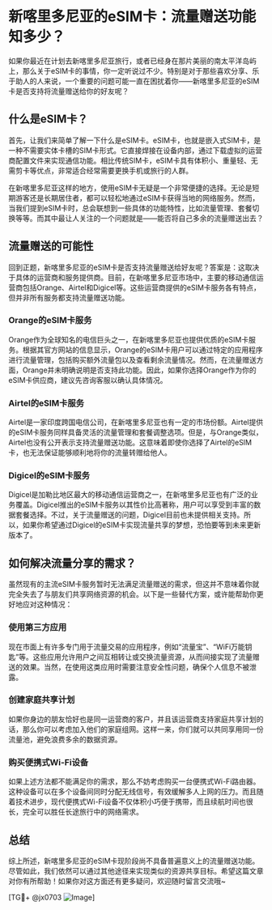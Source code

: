 # 新喀里多尼亚的eSIM卡：流量赠送功能知多少？

如果你最近在计划去新喀里多尼亚旅行，或者已经身在那片美丽的南太平洋岛屿上，那么关于eSIM卡的事情，你一定听说过不少。特别是对于那些喜欢分享、乐于助人的人来说，一个重要的问题可能一直在困扰着你——新喀里多尼亚的eSIM卡是否支持将流量赠送给你的好友呢？

## 什么是eSIM卡？

首先，让我们来简单了解一下什么是eSIM卡。eSIM卡，也就是嵌入式SIM卡，是一种不需要实体卡槽的SIM卡形式。它直接焊接在设备内部，通过下载虚拟的运营商配置文件来实现通信功能。相比传统SIM卡，eSIM卡具有体积小、重量轻、无需剪卡等优点，非常适合经常需要更换手机或旅行的人群。

在新喀里多尼亚这样的地方，使用eSIM卡无疑是一个非常便捷的选择。无论是短期游客还是长期居住者，都可以轻松地通过eSIM卡获得当地的网络服务。然而，当我们提到eSIM卡时，总会联想到一些具体的功能特性，比如流量管理、套餐切换等等。而其中最让人关注的一个问题就是——能否将自己多余的流量赠送出去？

## 流量赠送的可能性

回到正题，新喀里多尼亚的eSIM卡是否支持流量赠送给好友呢？答案是：这取决于具体的运营商和服务提供商。目前，在新喀里多尼亚市场中，主要的移动通信运营商包括Orange、Airtel和Digicel等。这些运营商提供的eSIM卡服务各有特点，但并非所有服务都支持流量赠送功能。

### Orange的eSIM卡服务

Orange作为全球知名的电信巨头之一，在新喀里多尼亚也提供优质的eSIM卡服务。根据其官方网站的信息显示，Orange的eSIM卡用户可以通过特定的应用程序进行流量管理，包括购买额外流量包以及查看剩余流量情况。然而，在流量赠送方面，Orange并未明确说明是否支持此功能。因此，如果你选择Orange作为你的eSIM卡供应商，建议先咨询客服以确认具体情况。

### Airtel的eSIM卡服务

Airtel是一家印度跨国电信公司，在新喀里多尼亚也有一定的市场份额。Airtel提供的eSIM卡服务同样具备灵活的流量管理和套餐调整选项。但是，与Orange类似，Airtel也没有公开表示支持流量赠送功能。这意味着即使你选择了Airtel的eSIM卡，也无法保证能够顺利地将你的流量转赠给他人。

### Digicel的eSIM卡服务

Digicel是加勒比地区最大的移动通信运营商之一，在新喀里多尼亚也有广泛的业务覆盖。Digicel推出的eSIM卡服务以其性价比高著称，用户可以享受到丰富的数据套餐选择。不过，关于流量赠送的问题，Digicel目前也未提供相关支持。所以，如果你希望通过Digicel的eSIM卡实现流量共享的梦想，恐怕要等到未来更新版本了。

## 如何解决流量分享的需求？

虽然现有的主流eSIM卡服务暂时无法满足流量赠送的需求，但这并不意味着你就完全失去了与朋友们共享网络资源的机会。以下是一些替代方案，或许能帮助你更好地应对这种情况：

### 使用第三方应用

现在市面上有许多专门用于流量交易的应用程序，例如“流量宝”、“WiFi万能钥匙”等。这些应用允许用户之间互相转让或交换流量资源，从而间接实现了流量赠送的效果。当然，在使用这类应用时需要注意安全性问题，确保个人信息不被泄露。

### 创建家庭共享计划

如果你身边的朋友恰好也是同一运营商的客户，并且该运营商支持家庭共享计划的话，那么你可以考虑加入他们的家庭组网。这样一来，你们就可以共同享用同一份流量池，避免浪费多余的数据资源。

### 购买便携式Wi-Fi设备

如果上述方法都不能满足你的需求，那么不妨考虑购买一台便携式Wi-Fi路由器。这种设备可以在多个设备间同时分配无线信号，有效缓解多人上网的压力。而且随着技术进步，现代便携式Wi-Fi设备不仅体积小巧便于携带，而且续航时间也很长，完全可以胜任长途旅行中的网络需求。

## 总结

综上所述，新喀里多尼亚的eSIM卡现阶段尚不具备普遍意义上的流量赠送功能。尽管如此，我们依然可以通过其他途径来实现类似的资源共享目标。希望这篇文章对你有所帮助！如果你对这方面还有更多疑问，欢迎随时留言交流哦~

[TG💪+ @jx0703 ![Image](https://github.com/user-attachments/assets/dbca1d08-cadb-493c-b0ec-ad6f7a83f270)]